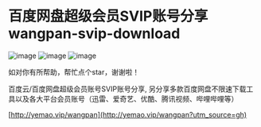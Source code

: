 # 百度网盘超级会员SVIP账号分享 wangpan-svip-download   

![image](https://img.shields.io/badge/build-passing-brightgreen)
![image](https://img.shields.io/badge/license-apache-blue)
![image](https://img.shields.io/badge/stars-%E2%98%85%E2%98%85%E2%98%85%E2%98%85%E2%98%85-brightgreen)  

如对你有所帮助，帮忙点个star，谢谢啦！

百度云/百度网盘超级会员账号SVIP账号分享, 另分享多款百度网盘不限速下载工具以及各大平台会员账号（迅雷、爱奇艺、优酷、腾讯视频、哔哩哔哩等）

[http://yemao.vip/wangpan](http://yemao.vip/wangpan?utm_source=gh)   

